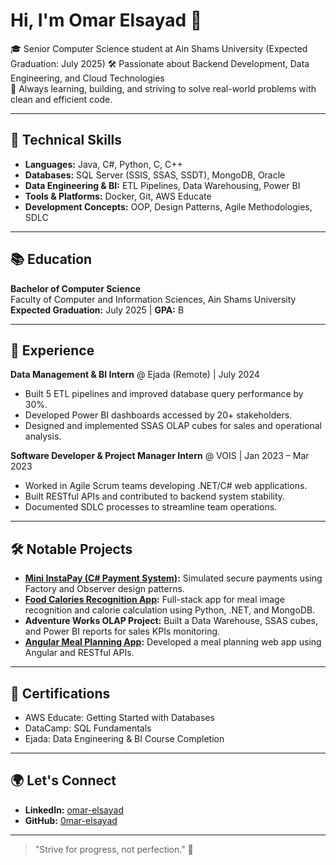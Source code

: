 # Hi, I'm Omar Elsayad 👋

🎓 Senior Computer Science student at Ain Shams University (Expected Graduation: July 2025) 
🛠️ Passionate about Backend Development, Data Engineering, and Cloud Technologies  
🚀 Always learning, building, and striving to solve real-world problems with clean and efficient code.

---

## 🔧 Technical Skills
- **Languages:** Java, C#, Python, C, C++
- **Databases:** SQL Server (SSIS, SSAS, SSDT), MongoDB, Oracle
- **Data Engineering & BI:** ETL Pipelines, Data Warehousing, Power BI
- **Tools & Platforms:** Docker, Git, AWS Educate
- **Development Concepts:** OOP, Design Patterns, Agile Methodologies, SDLC

---

## 📚 Education
**Bachelor of Computer Science**  
Faculty of Computer and Information Sciences, Ain Shams University  
**Expected Graduation:** July 2025 | **GPA:** B

---

## 💼 Experience
**Data Management & BI Intern** @ Ejada (Remote) | July 2024  
- Built 5 ETL pipelines and improved database query performance by 30%.
- Developed Power BI dashboards accessed by 20+ stakeholders.
- Designed and implemented SSAS OLAP cubes for sales and operational analysis.

**Software Developer & Project Manager Intern** @ VOIS | Jan 2023 – Mar 2023  
- Worked in Agile Scrum teams developing .NET/C# web applications.
- Built RESTful APIs and contributed to backend system stability.
- Documented SDLC processes to streamline team operations.

---

## 🛠️ Notable Projects
- **[Mini InstaPay (C# Payment System)](https://github.com/Amrkhaledd13/Mini-InstaPay):** Simulated secure payments using Factory and Observer design patterns.
- **[Food Calories Recognition App](https://github.com/wantedali/Food_Calories):** Full-stack app for meal image recognition and calorie calculation using Python, .NET, and MongoDB.
- **Adventure Works OLAP Project:** Built a Data Warehouse, SSAS cubes, and Power BI reports for sales KPIs monitoring.
- **[Angular Meal Planning App](https://github.com/OmarSaid35/Meal_Planning):** Developed a meal planning web app using Angular and RESTful APIs.

---

## 📜 Certifications
- AWS Educate: Getting Started with Databases
- DataCamp: SQL Fundamentals
- Ejada: Data Engineering & BI Course Completion

---

## 🌍 Let's Connect
- **LinkedIn:** [omar-elsayad](https://www.linkedin.com/in/omar-elsayad-765936301/)
- **GitHub:** [0mar-elsayad](https://github.com/0mar-elsayad)

---

> "Strive for progress, not perfection." 🚀
